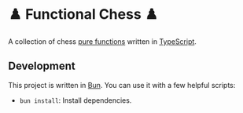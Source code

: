 # ♟️  Functional Chess ♟️ 

A collection of chess [pure functions](https://en.wikipedia.org/wiki/Pure_function) written in
[TypeScript](http://typescriptlang.org/).

## Development

This project is written in [Bun](https://bun.sh/). You can use it with a few helpful scripts:

* `bun install`: Install dependencies.
